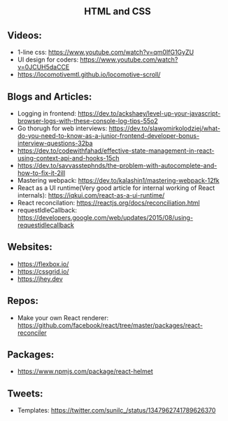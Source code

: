 <h2 align="center"> HTML and CSS </h2>

## Videos:
 * 1-line css: https://www.youtube.com/watch?v=qm0IfG1GyZU
 * UI design for coders: https://www.youtube.com/watch?v=0JCUH5daCCE
 * https://locomotivemtl.github.io/locomotive-scroll/

## Blogs and Articles:
 * Logging in frontend: https://dev.to/ackshaey/level-up-your-javascript-browser-logs-with-these-console-log-tips-55o2
 * Go thorugh for web interviews: https://dev.to/slawomirkolodziej/what-do-you-need-to-know-as-a-junior-frontend-developer-bonus-interview-questions-32ba
 * https://dev.to/codewithfahad/effective-state-management-in-react-using-context-api-and-hooks-15ch
 * https://dev.to/savvasstephnds/the-problem-with-autocomplete-and-how-to-fix-it-2ill
 * Mastering webpack: https://dev.to/kalashin1/mastering-webpack-12fk
 * React as a UI runtime(Very good article for internal working of React internals): https://iqkui.com/react-as-a-ui-runtime/
 * React reconcilation: https://reactjs.org/docs/reconciliation.html
 * requestIdleCallback: https://developers.google.com/web/updates/2015/08/using-requestidlecallback

## Websites:
 * https://flexbox.io/
 * https://cssgrid.io/
 * https://jhey.dev

## Repos:
 * Make your own React renderer: https://github.com/facebook/react/tree/master/packages/react-reconciler

## Packages:
 * https://www.npmjs.com/package/react-helmet

## Tweets:
 * Templates: https://twitter.com/sunilc_/status/1347962741789626370
